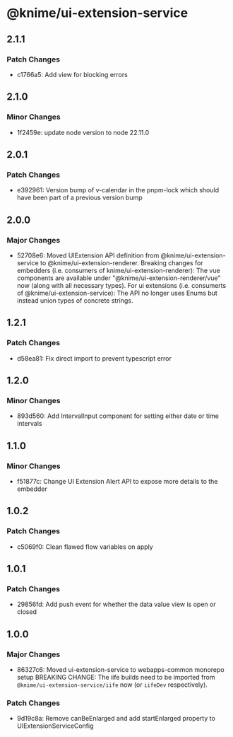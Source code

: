 # @knime/ui-extension-service

## 2.1.1

### Patch Changes

- c1766a5: Add view for blocking errors

## 2.1.0

### Minor Changes

- 1f2459e: update node version to node 22.11.0

## 2.0.1

### Patch Changes

- e392961: Version bump of v-calendar in the pnpm-lock which should have been part of a previous version bump

## 2.0.0

### Major Changes

- 52708e6: Moved UIExtension API definition from @knime/ui-extension-service to @knime/ui-extension-renderer. Breaking changes for embedders (i.e. consumers of knime/ui-extension-renderer): The vue components are available under "@knime/ui-extension-renderer/vue" now (along with all necessary types). For ui extensions (i.e. consumerts of @knime/ui-extension-service): The API no longer uses Enums but instead union types of concrete strings.

## 1.2.1

### Patch Changes

- d58ea81: Fix direct import to prevent typescript error

## 1.2.0

### Minor Changes

- 893d560: Add IntervalInput component for setting either date or time intervals

## 1.1.0

### Minor Changes

- f51877c: Change UI Extension Alert API to expose more details to the embedder

## 1.0.2

### Patch Changes

- c5069f0: Clean flawed flow variables on apply

## 1.0.1

### Patch Changes

- 29856fd: Add push event for whether the data value view is open or closed

## 1.0.0

### Major Changes

- 86327c6: Moved ui-extension-service to webapps-common monorepo setup
  BREAKING CHANGE: The iife builds need to be imported from `@knime/ui-extension-service/iife` now (or `iifeDev` respectively).

### Patch Changes

- 9d19c8a: Remove canBeEnlarged and add startEnlarged property to UIExtensionServiceConfig
